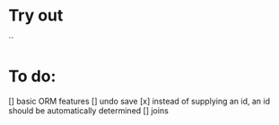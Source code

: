 
# Try out 
``





# To do:
[] basic ORM features
[] undo save
[x] instead of supplying an id, an id should be automatically determined
[] joins
